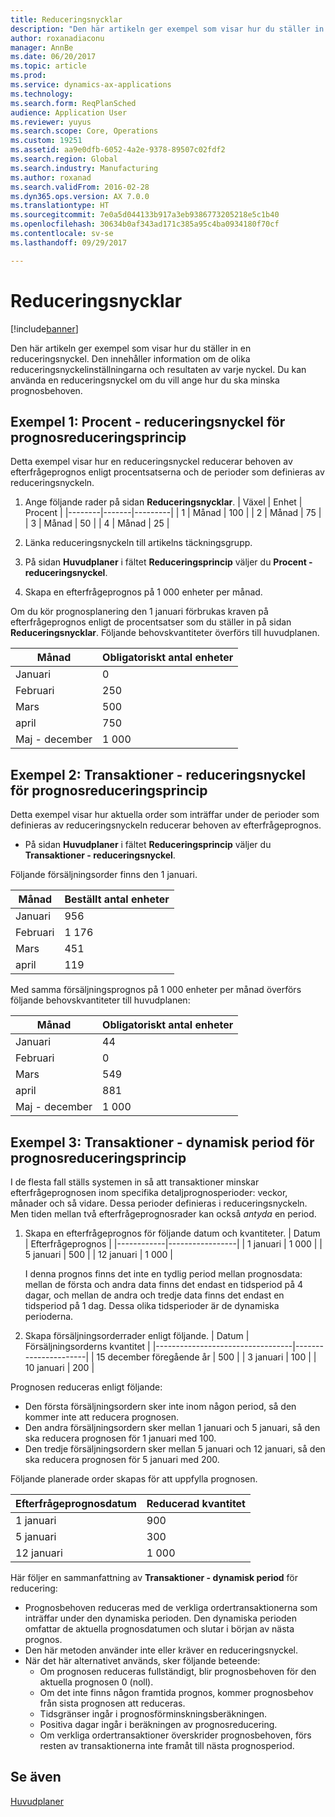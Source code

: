 ```yaml
---
title: Reduceringsnycklar
description: "Den här artikeln ger exempel som visar hur du ställer in en reduceringsnyckel. Den innehåller information om de olika reduceringsnyckelinställningarna och resultaten av varje nyckel. Du kan använda en reduceringsnyckel om du vill ange hur du ska minska prognosbehoven."
author: roxanadiaconu
manager: AnnBe
ms.date: 06/20/2017
ms.topic: article
ms.prod: 
ms.service: dynamics-ax-applications
ms.technology: 
ms.search.form: ReqPlanSched
audience: Application User
ms.reviewer: yuyus
ms.search.scope: Core, Operations
ms.custom: 19251
ms.assetid: aa9e0dfb-6052-4a2e-9378-89507c02fdf2
ms.search.region: Global
ms.search.industry: Manufacturing
ms.author: roxanad
ms.search.validFrom: 2016-02-28
ms.dyn365.ops.version: AX 7.0.0
ms.translationtype: HT
ms.sourcegitcommit: 7e0a5d044133b917a3eb9386773205218e5c1b40
ms.openlocfilehash: 30634b0af343ad171c385a95c4ba0934180f70cf
ms.contentlocale: sv-se
ms.lasthandoff: 09/29/2017

---
```


# <a name="reduction-keys"></a>Reduceringsnycklar

[!include[banner](../includes/banner.md)]


Den här artikeln ger exempel som visar hur du ställer in en reduceringsnyckel. Den innehåller information om de olika reduceringsnyckelinställningarna och resultaten av varje nyckel. Du kan använda en reduceringsnyckel om du vill ange hur du ska minska prognosbehoven.

<a name="example-1-percent---reduction-key-forecast-reduction-principle"></a>Exempel 1: Procent - reduceringsnyckel för prognosreduceringsprincip
---------------------------------------------------------------

Detta exempel visar hur en reduceringsnyckel reducerar behoven av efterfrågeprognos enligt procentsatserna och de perioder som definieras av reduceringsnyckeln.

1.  Ange följande rader på sidan **Reduceringsnycklar**.
    | Växel | Enhet  | Procent |
    |--------|-------|---------|
    | 1      | Månad | 100     |
    | 2      | Månad | 75      |
    | 3      | Månad | 50      |
    | 4      | Månad | 25      |

2.  Länka reduceringsnyckeln till artikelns täckningsgrupp.
3.  På sidan **Huvudplaner** i fältet **Reduceringsprincip** väljer du **Procent - reduceringsnyckel**.
4.  Skapa en efterfrågeprognos på 1 000 enheter per månad.

Om du kör prognosplanering den 1 januari förbrukas kraven på efterfrågeprognos enligt de procentsatser som du ställer in på sidan **Reduceringsnycklar**. Följande behovskvantiteter överförs till huvudplanen.

| Månad                | Obligatoriskt antal enheter |
|----------------------|---------------------------|
| Januari              | 0                         |
| Februari             | 250                       |
| Mars                | 500                       |
| april                | 750                       |
| Maj - december | 1 000                     |

## <a name="example-2-transactions--reduction-key-forecast-reduction-principle"></a>Exempel 2: Transaktioner - reduceringsnyckel för prognosreduceringsprincip
Detta exempel visar hur aktuella order som inträffar under de perioder som definieras av reduceringsnyckeln reducerar behoven av efterfrågeprognos.

-   På sidan **Huvudplaner** i fältet **Reduceringsprincip** väljer du **Transaktioner - reduceringsnyckel**.

Följande försäljningsorder finns den 1 januari.

| Månad    | Beställt antal enheter |
|----------|--------------------------|
| Januari  | 956                      |
| Februari | 1 176                    |
| Mars    | 451                      |
| april    | 119                      |

Med samma försäljningsprognos på 1 000 enheter per månad överförs följande behovskvantiteter till huvudplanen:

| Månad                | Obligatoriskt antal enheter |
|----------------------|---------------------------|
| Januari              | 44                        |
| Februari             | 0                         |
| Mars                | 549                       |
| april                | 881                       |
| Maj - december | 1 000                     |

## <a name="example-3-transactions--dynamic-period-forecast-reduction-principle"></a>Exempel 3: Transaktioner - dynamisk period för prognosreduceringsprincip
I de flesta fall ställs systemen in så att transaktioner minskar efterfrågeprognosen inom specifika detaljprognosperioder: veckor, månader och så vidare. Dessa perioder definieras i reduceringsnyckeln. Men tiden mellan två efterfrågeprognosrader kan också *antyda* en period.

1.  Skapa en efterfrågeprognos för följande datum och kvantiteter.
    | Datum       | Efterfrågeprognos |
    |------------|-----------------|
    | 1 januari  | 1 000           |
    | 5 januari  | 500             |
    | 12 januari | 1 000           |

    I denna prognos finns det inte en tydlig period mellan prognosdata: mellan de första och andra data finns det endast en tidsperiod på 4 dagar, och mellan de andra och tredje data finns det endast en tidsperiod på 1 dag. Dessa olika tidsperioder är de dynamiska perioderna.
2.  Skapa försäljningsorderrader enligt följande.
    | Datum                             | Försäljningsorderns kvantitet |
    |----------------------------------|----------------------|
    | 15 december föregående år | 500                  |
    | 3 januari                        | 100                  |
    | 10 januari                       | 200                  |

Prognosen reduceras enligt följande:

-   Den första försäljningsordern sker inte inom någon period, så den kommer inte att reducera prognosen.
-   Den andra försäljningsordern sker mellan 1 januari och 5 januari, så den ska reducera prognosen för 1 januari med 100.
-   Den tredje försäljningsordern sker mellan 5 januari och 12 januari, så den ska reducera prognosen för 5 januari med 200.

Följande planerade order skapas för att uppfylla prognosen.

| Efterfrågeprognosdatum | Reducerad kvantitet |
|----------------------|------------------|
| 1 januari            | 900              |
| 5 januari            | 300              |
| 12 januari           | 1 000            |

Här följer en sammanfattning av **Transaktioner - dynamisk period** för reducering:

-   Prognosbehoven reduceras med de verkliga ordertransaktionerna som inträffar under den dynamiska perioden. Den dynamiska perioden omfattar de aktuella prognosdatumen och slutar i början av nästa prognos.
-   Den här metoden använder inte eller kräver en reduceringsnyckel.
-   När det här alternativet används, sker följande beteende:
    -   Om prognosen reduceras fullständigt, blir prognosbehoven för den aktuella prognosen 0 (noll).
    -   Om det inte finns någon framtida prognos, kommer prognosbehov från sista prognosen att reduceras.
    -   Tidsgränser ingår i prognosförminskningsberäkningen.
    -   Positiva dagar ingår i beräkningen av prognosreducering.
    -   Om verkliga ordertransaktioner överskrider prognosbehoven, förs resten av transaktionerna inte framåt till nästa prognosperiod.


<a name="see-also"></a>Se även
--------

[Huvudplaner](master-plans.md)




